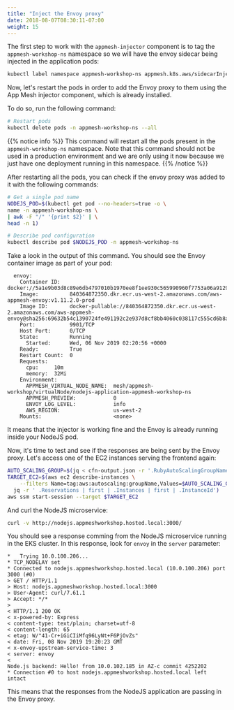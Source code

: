 ```yaml
---
title: "Inject the Envoy proxy"
date: 2018-08-07T08:30:11-07:00
weight: 15
---
```

The first step to work with the `appmesh-injector` component is to tag the `appmesh-workshop-ns` namespace so we will have the envoy sidecar being injected in the application pods:

```bash
kubectl label namespace appmesh-workshop-ns appmesh.k8s.aws/sidecarInjectorWebhook=enabled
```

Now, let's restart the pods in order to add the Envoy proxy to them using the App Mesh injector component, which is already installed.

To do so, run the following command:

```bash
# Restart pods
kubectl delete pods -n appmesh-workshop-ns --all
```

{{% notice info %}}
This command will restart all the pods present in the `appmesh-workshop-ns` namespace. Note that this command should not be used in a production environment and we are only using it now because we just have one deployment running in this namespace.
{{% /notice %}}

After restarting all the pods, you can check if the envoy proxy was added to it with the following commands:

```bash
# Get a single pod name
NODEJS_POD=$(kubectl get pod --no-headers=true -o \
name -n appmesh-workshop-ns \
| awk -F "/" '{print $2}' | \
head -n 1)

# Describe pod configuration
kubectl describe pod $NODEJS_POD -n appmesh-workshop-ns
```

Take a look in the output of this command. You should see the Envoy container image as part of your pod:

```text
  envoy:
    Container ID:   docker://5a1e9b03d8c89e6db4797010b1970ee8f1ee930c565990960f7753a06a912970
    Image:          840364872350.dkr.ecr.us-west-2.amazonaws.com/aws-appmesh-envoy:v1.11.2.0-prod
    Image ID:       docker-pullable://840364872350.dkr.ecr.us-west-2.amazonaws.com/aws-appmesh-envoy@sha256:69632b54c1390724fe491192c2e937d8cf8bb4060c038117c555cd6b8add2e1a
    Port:           9901/TCP
    Host Port:      0/TCP
    State:          Running
      Started:      Wed, 06 Nov 2019 02:20:56 +0000
    Ready:          True
    Restart Count:  0
    Requests:
      cpu:     10m
      memory:  32Mi
    Environment:
      APPMESH_VIRTUAL_NODE_NAME:  mesh/appmesh-workshop/virtualNode/nodejs-application-appmesh-workshop-ns
      APPMESH_PREVIEW:            0
      ENVOY_LOG_LEVEL:            info
      AWS_REGION:                 us-west-2
    Mounts:                       <none>
```

It means that the injector is working fine and the Envoy is already running inside your NodeJS pod.

Now, it's time to test and see if the responses are being sent by the Envoy proxy. Let's access one of the EC2 instances serving the frontend again:

```bash
AUTO_SCALING_GROUP=$(jq < cfn-output.json -r '.RubyAutoScalingGroupName');
TARGET_EC2=$(aws ec2 describe-instances \
    --filters Name=tag:aws:autoscaling:groupName,Values=$AUTO_SCALING_GROUP | \
  jq -r ' .Reservations | first | .Instances | first | .InstanceId')
aws ssm start-session --target $TARGET_EC2
```

And curl the NodeJS microservice:

```bash
curl -v http://nodejs.appmeshworkshop.hosted.local:3000/
```

You should see a response comming from the NodeJS microservice running in the EKS cluster. In this response, look for `envoy` in the `server` parameter:

```text
*   Trying 10.0.100.206...
* TCP_NODELAY set
* Connected to nodejs.appmeshworkshop.hosted.local (10.0.100.206) port 3000 (#0)
> GET / HTTP/1.1
> Host: nodejs.appmeshworkshop.hosted.local:3000
> User-Agent: curl/7.61.1
> Accept: */*
> 
< HTTP/1.1 200 OK
< x-powered-by: Express
< content-type: text/plain; charset=utf-8
< content-length: 65
< etag: W/"41-Cr+iGiCIiMfq96LyNt+F6PjOvZs"
< date: Fri, 08 Nov 2019 19:20:23 GMT
< x-envoy-upstream-service-time: 3
< server: envoy
< 
Node.js backend: Hello! from 10.0.102.185 in AZ-c commit 4252202
* Connection #0 to host nodejs.appmeshworkshop.hosted.local left intact
```

This means that the responses from the NodeJS application are passing in the Envoy proxy.
